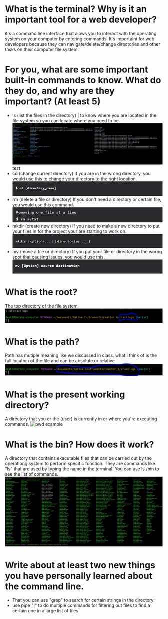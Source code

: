 # What is the terminal? Why is it an important tool for a web developer?
it's a command line interface that alows you to interact with the operating system on your computer by entering commands. It's importaint for web developers because they can navigate/delete/change directories and other tasks on their computer file system.
# For you, what are some important built-in commands to know. What do they do, and why are they important? (At least 5)
- ls (list the files in the directory) | to know where you are located in the file system so you can locate where you need to be.
![ls example](/pic/lsnew.jpg?raw=true "ls") test
- cd (change current directory) If you are in the wrong directory, you would use this to change your directory to the right location.
![cd example](/pic/cd.jpg?raw=true "cd")
- rm (delete a file or directory) If you don't need a directory or certain file, you would use this command.
![rm example](/pic/rm.jpg?raw=true "rm")
- mkdir (create new directory) If you need to make a new directory to put your files in for the project your are starting to work on.
![mkdir example](/pic/mkdir.jpg?raw=true "mkdir")
- mv (move a file or directory) If you put your file or directory in the worng spot that causing issues, you would use this.
![mv example](/pic/mv.jpg?raw=true "mv")
# What is the root?
The top directory of the file system
![root example](/pic/root.jpg?raw=true "root")
# What is the path?
Path has mutiple meaning like we discussed in class. what I think of is the full location of the file and can be absolute or relative
![path example](/pic/path.jpg?raw=true "path")  
# What is the present working directory?
A directory that you or the (user) is currently in or where you're executing commands.
![pwd example](/pic/present.jpg?raw=true "pwd")  
# What is the bin? How does it work?
A directory that contains exacutable files that can be carried out by the operationg system to perform specific function. They are commands like "ls" that are used by typing the name in the terminal. You can use ls /bin to see the list of commands.
![bin example](/pic/bin.jpg "bin")

# Write about at least two new things you have personally learned about the command line.
- That you can use "grep" to search for certain strings in the directory.
- use pipe "\|"  to do multiple commands for filtering out files to find a certain one in a large list of files.
